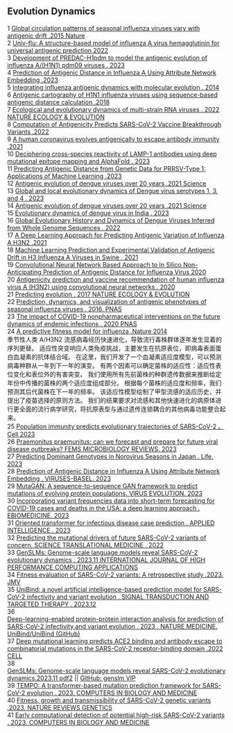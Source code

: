 ## Evolution Dynamics

1	[Global circulation patterns of seasonal influenza viruses vary with antigenic drift .2015 Nature](https://www.nature.com/articles/nature14460)  
2	[Univ-flu: A structure-based model of influenza A virus hemagglutinin for universal antigenic prediction 2022](https://www.sciencedirect.com/science/article/pii/S2001037022003865?via%3Dihub)   
3	[Development of PREDAC-H1pdm to model the antigenic evolution of influenza A/(H1N1) pdm09 viruses . 2023](https://www.sciencedirect.com/science/article/pii/S1995820X23000561?via%3Dihub)   
4	[Prediction of Antigenic Distance in Influenza A Using Attribute Network Embedding .2023](https://www.mdpi.com/1999-4915/15/7/1478)  
5	[Integrating influenza antigenic dynamics with molecular evolution . 2014](https://elifesciences.org/articles/01914)    
6	[Antigenic cartography of H1N1 influenza viruses using sequence-based antigenic distance calculation .2018](https://bmcbioinformatics.biomedcentral.com/articles/10.1186/s12859-018-2042-4)    
7	[Ecological and evolutionary dynamics of multi-strain RNA viruses . 2022 NATURE ECOLOGY & EVOLUTION](https://www.nature.com/articles/s41559-022-01860-6)    
8	[Computation of Antigenicity Predicts SARS-CoV-2 Vaccine Breakthrough Variants .2022](https://www.frontiersin.org/journals/immunology/articles/10.3389/fimmu.2022.861050/full)    
9	[A human coronavirus evolves antigenically to escape antibody immunity .2021](https://journals.plos.org/plospathogens/article?id=10.1371/journal.ppat.1009453)    
10	[Deciphering cross-species reactivity of LAMP-1 antibodies using deep mutational epitope mapping and AlphaFold . 2023](https://www.tandfonline.com/doi/full/10.1080/19420862.2023.2175311)    
11	[Predicting Antigenic Distance from Genetic Data for PRRSV-Type 1: Applications of Machine Learning .2023 ](https://journals.asm.org/doi/10.1128/spectrum.04085-22)   
12	[Antigenic evolution of dengue viruses over 20 years .2021 Science](https://www.science.org/doi/10.1126/science.abk0058)   
13	[Global and local evolutionary dynamics of Dengue virus serotypes 1, 3, and 4 . 2023 ](https://www.cambridge.org/core/journals/epidemiology-and-infection/article/global-and-local-evolutionary-dynamics-of-dengue-virus-serotypes-1-3-and-4/983257CDEF61AD971D4F91CAD0456225)  
14	[Antigenic evolution of dengue viruses over 20 years .2021 Science  ](https://www.science.org/doi/10.1126/science.abk0058)  
15	[Evolutionary dynamics of dengue virus in India . 2023 ](https://journals.plos.org/plospathogens/article?id=10.1371/journal.ppat.1010862)   
16	[Global Evolutionary History and Dynamics of Dengue Viruses Inferred from Whole Genome Sequences . 2022 ](https://www.mdpi.com/1999-4915/14/4/703)   
17	[A Deep Learning Approach for Predicting Antigenic Variation of Influenza A H3N2 .2021  ](https://www.hindawi.com/journals/cmmm/2021/9997669/)  
18	[Machine Learning Prediction and Experimental Validation of Antigenic Drift in H3 Influenza A Viruses in Swine . 2021 ](https://journals.asm.org/doi/10.1128/msphere.00920-20)   
19	[Convolutional Neural Network Based Approach to In Silico Non-Anticipating Prediction of Antigenic Distance for Influenza Virus 2020 ](https://www.mdpi.com/1999-4915/12/9/1019)   
20	[Antigenicity prediction and vaccine recommendation of human influenza virus A (H3N2) using convolutional neural networks . 2020](https://www.tandfonline.com/doi/full/10.1080/21645515.2020.1734397)    
21	[Predicting evolution . 2017 NATURE ECOLOGY & EVOLUTION](https://www.nature.com/articles/s41559-017-0077)    
22	[Prediction, dynamics, and visualization of antigenic phenotypes of seasonal influenza viruses . 2016. PNAS](https://www.pnas.org/doi/full/10.1073/pnas.1525578113)   
23	[The impact of COVID-19 nonpharmaceutical interventions on the future dynamics of endemic infections . 2020 PNAS ](https://www.pnas.org/doi/full/10.1073/pnas.2013182117)   
24	[A predictive fitness model for influenza .Nature 2014](https://www.nature.com/articles/nature13087)    
季节性人类 A/H3N2 流感病毒经历快速进化，导致流行毒株群体逐年发生显着的序列更替。 适应性突变响应人类免疫挑战，主要发生在抗原表位，即病毒表面蛋白血凝素的抗体结合域。 在这里，我们开发了一个血凝素适应度模型，可以预测病毒种群从一年到下一年的演变。 有两个因素可以确定菌株的适应性：适应性表位变化和表位外的有害突变。 我们使用所有先前菌株的种群遗传数据来推断给定年份中传播的菌株的两个适应度组成部分。 根据每个菌株的适应度和频率，我们预测其后代菌株在下一年的频率。 该适应性模型绘制了甲型流感的适应历史，并提出了疫苗选择的原则方法。 我们的结果要求对流感和其他快速进化的病原体进行更全面的流行病学研究，将抗原表型与通过遗传连锁耦合的其他病毒功能整合起来。  
25	[Population immunity predicts evolutionary trajectories of SARS-CoV-2 。 Cell 2023 ](https://www.sciencedirect.com/science/article/pii/S0092867423010760?via%3Dihub)  
26	[Praemonitus praemunitus: can we forecast and prepare for future viral disease outbreaks? FEMS MICROBIOLOGY REVIEWS. 2023 ](https://academic.oup.com/femsre/article/47/5/fuad048/7246058?login=true)   
27	[Predicting Dominant Genotypes in Norovirus Seasons in Japan . Life. 2023 ](https://www.mdpi.com/2075-1729/13/8/1634)  
28	[Prediction of Antigenic Distance in Influenza A Using Attribute Network Embedding . VIRUSES-BASEL. 2023 ](https://www.mdpi.com/1999-4915/15/7/1478)  
29	[MutaGAN: A sequence-to-sequence GAN framework to predict mutations of evolving protein populations. VIRUS EVOLUTION. 2023](https://academic.oup.com/ve/article/9/1/vead022/7110829?login=true)    
30	[Incorporating variant frequencies data into short-term forecasting for COVID-19 cases and deaths in the USA: a deep learning approach . EBIOMEDICINE. 2023](https://www.sciencedirect.com/science/article/pii/S2352396423000476?via%3Dihub)    
31	[Oriented transformer for infectious disease case prediction . APPLIED INTELLIGENCE . 2023](https://link.springer.com/article/10.1007/s10489-023-05101-6)    
32	[Predicting the mutational drivers of future SARS-CoV-2 variants of concern. SCIENCE TRANSLATIONAL MEDICINE . 2022](https://www.science.org/doi/10.1126/scitranslmed.abk3445)    
33	[GenSLMs: Genome-scale language models reveal SARS-CoV-2 evolutionary dynamics . 2023.11 INTERNATIONAL JOURNAL OF HIGH PERFORMANCE COMPUTING APPLICATIONS](https://journals.sagepub.com/doi/10.1177/10943420231201154)    
34	[Fitness evaluation of SARS-CoV-2 variants: A retrospective study .2023. JMV](https://onlinelibrary.wiley.com/doi/10.1002/jmv.29123)    
35	[UniBind: a novel artificial intelligence-based prediction model for SARS-CoV-2 infectivity and variant evolution . SIGNAL TRANSDUCTION AND TARGETED THERAPY . 2023.12](https://www.nature.com/articles/s41392-023-01691-2)    
36	
[Deep-learning-enabled protein-protein interaction analysis for prediction of SARS-CoV-2 infectivity and variant evolution . 2023 . NATURE MEDICINE.](https://www.nature.com/articles/s41591-023-02483-5)   
[UniBind/UniBind (GitHub)](https://github.com/UniBind/UniBind)   
37	[Deep mutational learning predicts ACE2 binding and antibody escape to combinatorial mutations in the SARS-CoV-2 receptor-binding domain .2022 CELL](https://www.sciencedirect.com/science/article/pii/S0092867422011199?via%3Dihub)    
38	
[GenSLMs: Genome-scale language models reveal SARS-CoV-2 evolutionary dynamics.2023.11 pdf2](https://www.biorxiv.org/content/10.1101/2022.10.10.511571v2.full.pdf) || [GitHub: genslm VIP](https://github.com/ramanathanlab/genslm)    
39	[TEMPO: A transformer-based mutation prediction framework for SARS-CoV-2 evolution . 2023. COMPUTERS IN BIOLOGY AND MEDICINE](https://www.sciencedirect.com/science/article/pii/S0010482522009726?via%3Dihub)   
40	[Fitness, growth and transmissibility of SARS-CoV-2 genetic variants .2023. NATURE REVIEWS GENETICS ](https://www.nature.com/articles/s41576-023-00610-z)   
41	[Early computational detection of potential high-risk SARS-CoV-2 variants . 2023. COMPUTERS IN BIOLOGY AND MEDICINE](https://www.sciencedirect.com/science/article/pii/S0010482523000835?via%3Dihub)    
